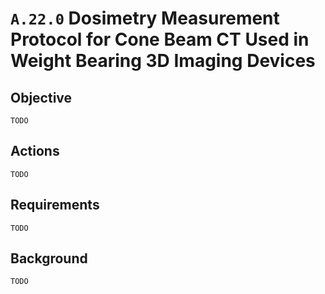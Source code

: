 # `A.22.0` Dosimetry Measurement Protocol for Cone Beam CT Used in Weight Bearing 3D Imaging Devices

## Objective

`TODO`

## Actions

`TODO`

## Requirements

`TODO`

## Background

`TODO`
